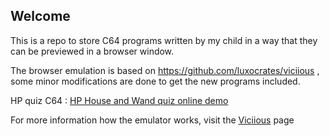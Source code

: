 ## Welcome

This is a repo to store C64 programs written by my child in a way that they can be previewed in a browser window.

The browser emulation is based on https://github.com/luxocrates/viciious , some minor modifications are done to get the new programs included.

HP quiz C64 : [HP House and Wand quiz online demo](https://htmlpreview.github.io/?https://github.com/zeratulok/c64/blob/main/viciious.html)

For more information how the emulator works, visit the [Viciious](https://github.com/luxocrates/viciious) page
